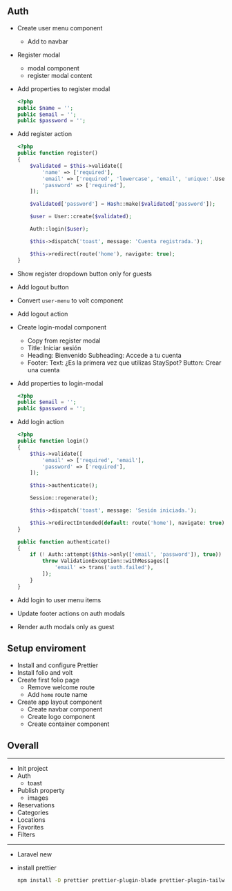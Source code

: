 ## Auth

- Create user menu component
  - Add to navbar
- Register modal
  - modal component
  - register modal content
- Add properties to register modal

  ```php
  <?php
  public $name = '';
  public $email = '';
  public $password = '';
  ```
- Add register action

  ```php
  <?php
  public function register()
  {
      $validated = $this->validate([
          'name' => ['required'],
          'email' => ['required', 'lowercase', 'email', 'unique:'.User::class],
          'password' => ['required'],
      ]);

      $validated['password'] = Hash::make($validated['password']);

      $user = User::create($validated);

      Auth::login($user);

      $this->dispatch('toast', message: 'Cuenta registrada.');

      $this->redirect(route('home'), navigate: true);
  }
  ```
- Show register dropdown button only for guests
- Add logout button
- Convert `user-menu` to volt component
- Add logout action
- Create login-modal component
  - Copy from register modal
  - Title: Iniciar sesión
  - Heading: Bienvenido
    Subheading: Accede a tu cuenta
  - Footer:
    Text: ¿Es la primera vez que utilizas StaySpot?
    Button: Crear una cuenta
- Add properties to login-modal

  ```php
  <?php
  public $email = '';
  public $password = '';
  ```
- Add login action

  ```php
  <?php
  public function login()
  {
      $this->validate([
          'email' => ['required', 'email'],
          'password' => ['required'],
      ]);

      $this->authenticate();

      Session::regenerate();

      $this->dispatch('toast', message: 'Sesión iniciada.');

      $this->redirectIntended(default: route('home'), navigate: true);
  }

  public function authenticate()
  {
      if (! Auth::attempt($this->only(['email', 'password']), true)) {
          throw ValidationException::withMessages([
              'email' => trans('auth.failed'),
          ]);
      }
  }
  ```
- Add login to user menu items
- Update footer actions on auth modals
- Render auth modals only as guest

## Setup enviroment

- Install and configure Prettier
- Install folio and volt
- Create first folio page
  - Remove welcome route
  - Add `home` route name
- Create app layout component
  - Create navbar component
  - Create logo component
  - Create container component

## Overall

---

- Init project
- Auth
  - toast
- Publish property
  - images
- Reservations
- Categories
- Locations
- Favorites
- Filters


---

- Laravel new
- install prettier

  ```bash
  npm install -D prettier prettier-plugin-blade prettier-plugin-tailwindcss
  ```
